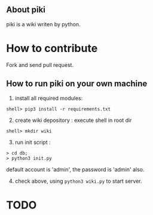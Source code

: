 ## About piki

piki is a wiki writen by python.

# How to contribute

Fork and send pull request.

## How to run piki on your own machine

1. install all required modules:

```
shell> pip3 install -r requirements.txt
```

2. create wiki depository : execute shell in root dir

```
shell> mkdir wiki
```
3. run init script :
```
> cd db;
> python3 init.py
```
default account is 'admin', the password is 'admin' also.

4. check above, using ``python3 wiki.py`` to start server.

# TODO
